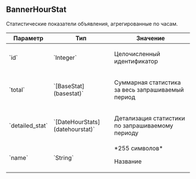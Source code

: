 
## BannerHourStat

Статистические показатели объявления, агрегированные по часам.

<table>
    <thead>
        <tr><th>Параметр</th><th>Тип</th><th>Значение</th></tr>
    </thead>
    <tbody>
        <tr>
            <td>`id`</td>
            <td>`Integer`</td>
            <td><p>Целочисленный идентификатор</p></td>
        </tr><tr>
            <td>`total`</td>
            <td>`[BaseStat](basestat)`</td>
            <td><p>Суммарная статистика за весь запрашиваемый период</p></td>
        </tr><tr>
            <td>`detailed_stat`</td>
            <td>`[DateHourStats](datehourstat)`</td>
            <td><p>Детализация статистики по запрашиваемому периоду</p></td>
        </tr><tr>
            <td>`name`</td>
            <td>`String`</td>
            <td>*255 символов*
<p>Название</p></td>
        </tr>
    </tbody>
</table>